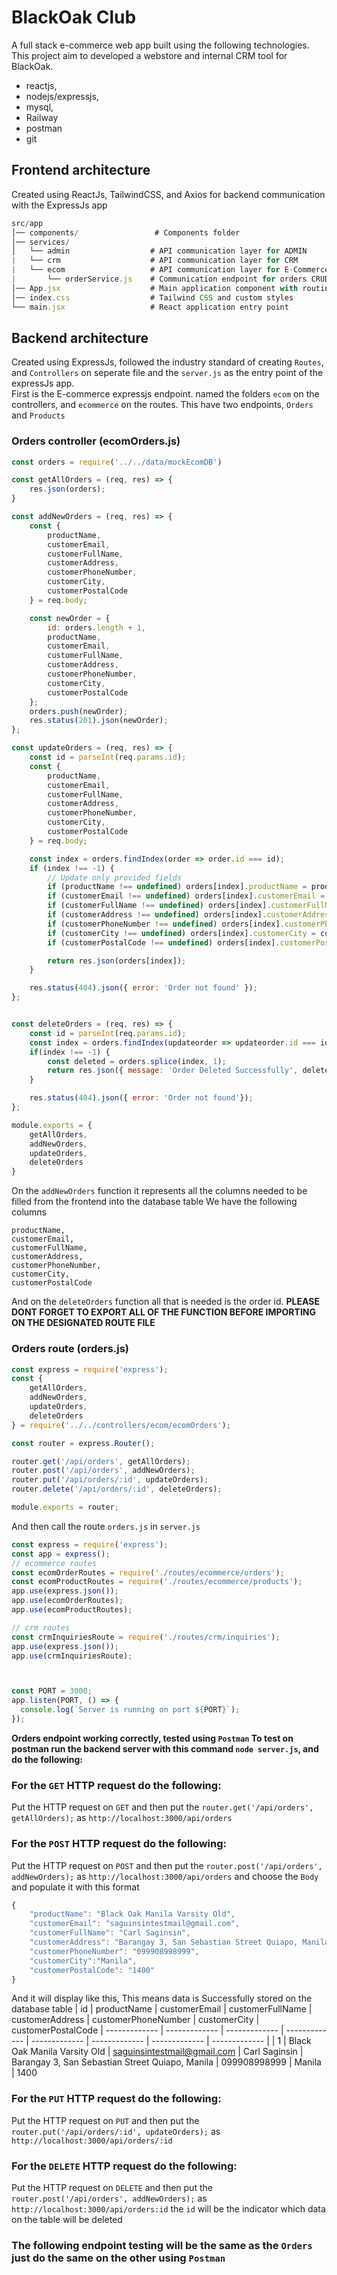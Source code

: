 # BlackOak Club
A full stack e-commerce web app built using the following technologies. This project aim to developed a webstore and internal CRM tool for BlackOak.

- reactjs, <br>
- nodejs/expressjs,  <br>
- mysql,  <br>
- Railway
- postman
- git


## Frontend architecture
Created using ReactJs, TailwindCSS, and Axios for backend communication with the ExpressJs app

```javascript
src/app
│── components/                 # Components folder
│── services/
│   └── admin                  # API communication layer for ADMIN
|   └── crm                    # API communication layer for CRM
|   └── ecom                   # API communication layer for E-Commerce
|       └── orderService.js    # Communication endpoint for orders CRUD
│── App.jsx                    # Main application component with routing
│── index.css                  # Tailwind CSS and custom styles
└── main.jsx                   # React application entry point
```
## Backend architecture
Created using ExpressJs, followed the industry standard of creating ```Routes```, and ```Controllers``` on seperate file and the ```server.js``` as the entry point of the expressJs app.
<br> 
First is the E-commerce expressjs endpoint. named the folders ```ecom``` on the controllers, and ```ecommerce``` on the routes. This have two endpoints, ```Orders``` and ```Products```
### Orders controller (ecomOrders.js)
```javascript
const orders = require('../../data/mockEcomDB')

const getAllOrders = (req, res) => {
    res.json(orders);
}

const addNewOrders = (req, res) => {
    const { 
        productName,
        customerEmail, 
        customerFullName, 
        customerAddress, 
        customerPhoneNumber, 
        customerCity, 
        customerPostalCode  
    } = req.body;

    const newOrder = {
        id: orders.length + 1,
        productName,
        customerEmail,
        customerFullName,
        customerAddress,
        customerPhoneNumber,
        customerCity,
        customerPostalCode      
    };
    orders.push(newOrder);
    res.status(201).json(newOrder);
};

const updateOrders = (req, res) => {
    const id = parseInt(req.params.id);
    const {
        productName,
        customerEmail,
        customerFullName,
        customerAddress,
        customerPhoneNumber,
        customerCity,
        customerPostalCode
    } = req.body;

    const index = orders.findIndex(order => order.id === id);
    if (index !== -1) {
        // Update only provided fields
        if (productName !== undefined) orders[index].productName = productName;
        if (customerEmail !== undefined) orders[index].customerEmail = customerEmail;
        if (customerFullName !== undefined) orders[index].customerFullName = customerFullName;
        if (customerAddress !== undefined) orders[index].customerAddress = customerAddress;
        if (customerPhoneNumber !== undefined) orders[index].customerPhoneNumber = customerPhoneNumber;
        if (customerCity !== undefined) orders[index].customerCity = customerCity;
        if (customerPostalCode !== undefined) orders[index].customerPostalCode = customerPostalCode;

        return res.json(orders[index]);
    }

    res.status(404).json({ error: 'Order not found' });
};


const deleteOrders = (req, res) => {
    const id = parseInt(req.params.id);
    const index = orders.findIndex(updateorder => updateorder.id === id);
    if(index !== -1) {
        const deleted = orders.splice(index, 1);
        return res.json({ message: 'Order Deleted Successfully', deleted});
    }

    res.status(404).json({ error: 'Order not found'});
};

module.exports = {
    getAllOrders,
    addNewOrders,
    updateOrders,
    deleteOrders
}


```
On the ```addNewOrders``` function it represents all the columns needed to be filled from the frontend into the database table
We have the following columns
```
productName,
customerEmail, 
customerFullName, 
customerAddress, 
customerPhoneNumber, 
customerCity, 
customerPostalCode 
```
And on the ```deleteOrders``` function all that is needed is the order id. **PLEASE DONT FORGET TO EXPORT ALL OF THE FUNCTION BEFORE IMPORTING ON THE DESIGNATED ROUTE FILE**
### Orders route (orders.js)
``` javascript
const express = require('express');
const {
    getAllOrders,
    addNewOrders,
    updateOrders,
    deleteOrders
} = require('../../controllers/ecom/ecomOrders');

const router = express.Router();

router.get('/api/orders', getAllOrders);
router.post('/api/orders', addNewOrders);
router.put('/api/orders/:id', updateOrders);
router.delete('/api/orders/:id', deleteOrders);

module.exports = router;

```
And then call the route ```orders.js``` in ```server.js``` 
```javascript
const express = require('express');
const app = express();
// ecommerce routes
const ecomOrderRoutes = require('./routes/ecommerce/orders');
const ecomProductRoutes = require('./routes/ecommerce/products');
app.use(express.json());
app.use(ecomOrderRoutes);
app.use(ecomProductRoutes);

// crm routes
const crmInquiriesRoute = require('./routes/crm/inquiries');
app.use(express.json());
app.use(crmInquiriesRoute);



const PORT = 3000;
app.listen(PORT, () => {
  console.log(`Server is running on port ${PORT}`);
});

```
**Orders endpoint working correctly, tested using ```Postman``` To test on postman run the backend server with this command ```node server.js```, and do the following:**
<br>
### For the ```GET``` HTTP request do  the following:
Put the HTTP request on ```GET```  and then put the ```router.get('/api/orders', getAllOrders);``` as ```http://localhost:3000/api/orders```
### For the ```POST``` HTTP request do  the following:
Put the HTTP request on ```POST```  and then put the ```router.post('/api/orders', addNewOrders);``` as ```http://localhost:3000/api/orders``` and choose the ```Body``` and populate it with this format
```javascript
{
    "productName": "Black Oak Manila Varsity Old",
    "customerEmail": "saguinsintestmail@gmail.com", 
    "customerFullName": "Carl Saginsin", 
    "customerAddress": "Barangay 3, San Sebastian Street Quiapo, Manila", 
    "customerPhoneNumber": "099908998999", 
    "customerCity":"Manila", 
    "customerPostalCode": "1400" 
}
```
And it will display like this, This means data is Successfully stored on the database table
| id  | productName | customerEmail | customerFullName | customerAddress | customerPhoneNumber | customerCity | customerPostalCode
| -------------     | ------------- | ------------- | ------------- | ------------- | ------------- | ------------- | ------------- |
| 1   | Black Oak Manila Varsity Old | saguinsintestmail@gmail.com | Carl Saginsin | Barangay 3, San Sebastian Street Quiapo, Manila | 099908998999 | Manila | 1400

### For the ```PUT``` HTTP request do  the following:
Put the HTTP request on ```PUT```  and then put the ```router.put('/api/orders/:id', updateOrders);``` as ```http://localhost:3000/api/orders/:id```
### For the ```DELETE``` HTTP request do  the following:
Put the HTTP request on ```DELETE```  and then put the ```router.post('/api/orders', addNewOrders);``` as ```http://localhost:3000/api/orders:id``` the ```id``` will be the indicator which data on the table will be deleted
### The following endpoint testing will be the same as the ```Orders``` just do the same on the other using ```Postman```